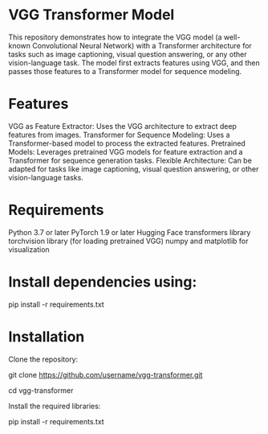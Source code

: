 # VGG Transformer Model
This repository demonstrates how to integrate the VGG model (a well-known Convolutional Neural Network) with a Transformer architecture for tasks such as image captioning, visual question answering, or any other vision-language task. The model first extracts features using VGG, and then passes those features to a Transformer model for sequence modeling.

# Features
VGG as Feature Extractor: Uses the VGG architecture to extract deep features from images.
Transformer for Sequence Modeling: Uses a Transformer-based model to process the extracted features.
Pretrained Models: Leverages pretrained VGG models for feature extraction and a Transformer for sequence generation tasks.
Flexible Architecture: Can be adapted for tasks like image captioning, visual question answering, or other vision-language tasks.

# Requirements
Python 3.7 or later
PyTorch 1.9 or later
Hugging Face transformers library
torchvision library (for loading pretrained VGG)
numpy and matplotlib for visualization

# Install dependencies using:

pip install -r requirements.txt

# Installation
Clone the repository:

git clone https://github.com/username/vgg-transformer.git

cd vgg-transformer

Install the required libraries:

pip install -r requirements.txt
